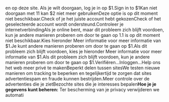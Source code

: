 en op deze site. Als je wilt doorgaan, log je in op $1.Sign in to $1Kan niet doorgaan met $1$1 kan $2 niet meer gebruikenDeze optie is op dit moment niet beschikbaar.Check of je het juiste account hebt gekozenCheck of het geselecteerde account wordt ondersteund.Controleer je internetverbindingAls je online bent, maar dit probleem zich blijft voordoen, kun je andere manieren proberen om door te gaan op $1.$1 is op dit moment niet beschikbaar.Kies hieronder Meer informatie voor meer informatie van $1.Je kunt andere manieren proberen om door te gaan op $1.Als dit probleem zich blijft voordoen, kies je hieronder Meer informatie voor meer informatie van $1.Als dit probleem zich blijft voordoen, kun je andere manieren proberen om door te gaan op $1.Verifiëren…Inloggen…Help ons het web meer privé te makenBeperkt delen tussen sitesWe testen nieuwe manieren om tracking te beperken en tegelijkertijd te zorgen dat sites advertentiespam en fraude kunnen bestrijden.Meer controle over de advertenties die je zietBezochte sites die je interesses bepalen<b>Hoe je je gegevens kunt beheren:</b> Ter bescherming van je privacy verwijderen we automati